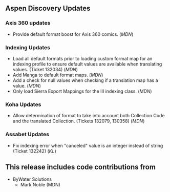 ## Aspen Discovery Updates
### Axis 360 updates
- Provide default format boost for Axis 360 comics. (*MDN*)

### Indexing Updates
- Load all default formats prior to loading custom format map for an indexing profile to ensure default values are available when translating values. (Ticket 132034) (*MDN*)
- Add Manga to default format maps. (*MDN*)
- Add a check for null values when checking if a translation map has a value. (*MDN*)
- Only load Sierra Export Mappings for the III indexing class. (*MDN*)

### Koha Updates
- Allow determination of format to take into account both Collection Code and the translated Collection. (Tickets 132079, 130358) (*MDN*)

### Assabet Updates
- Fix indexing error when "canceled" value is an integer instead of string (Ticket 132242) (*KL*)

## This release includes code contributions from
- ByWater Solutions
  - Mark Noble (MDN)
